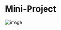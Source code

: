 # Mini-Project

![image](https://user-images.githubusercontent.com/23616987/200723724-c060be34-4805-4e20-b359-e019b0ea0747.png)
